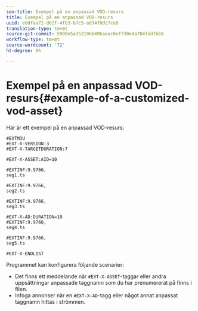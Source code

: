 ```yaml
---
seo-title: Exempel på en anpassad VOD-resurs
title: Exempel på en anpassad VOD-resurs
uuid: e0dfaa72-d62f-4fb3-b7c5-ad94f0dc7ce0
translation-type: tm+mt
source-git-commit: 5908e5a3521966496aeec0ef730e4a704fddfb68
workflow-type: tm+mt
source-wordcount: '72'
ht-degree: 0%

---
```



# Exempel på en anpassad VOD-resurs{#example-of-a-customized-vod-asset}

Här är ett exempel på en anpassad VOD-resurs:

```
#EXTM3U
#EXT-X-VERSION:3
#EXT-X-TARGETDURATION:7
 
#EXT-X-ASSET:AID=10
 
#EXTINF:9.9766,
seg1.ts
 
#EXTINF:9.9766,
seg2.ts
 
#EXTINF:9.9766,
seg3.ts
 
#EXT-X-AD:DURATION=10
#EXTINF:9.9766,
seg4.ts
 
#EXTINF:9.9766,
seg5.ts
 
#EXT-X-ENDLIST
```

Programmet kan konfigurera följande scenarier:

* Det finns ett meddelande när `#EXT-X-ASSET`-taggar eller andra uppsättningar anpassade taggnamn som du har prenumererat på finns i filen.
* Infoga annonser när en `#EXT-X-AD`-tagg eller något annat anpassat taggnamn hittas i strömmen.

